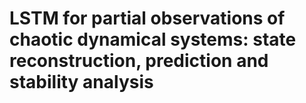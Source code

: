 # LSTM for partial observations of chaotic dynamical systems: state reconstruction, prediction and stability analysis
